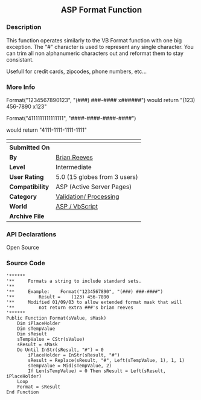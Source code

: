 ﻿<div align="center">

## ASP Format Function


</div>

### Description

This function operates similarly to the VB Format function with one big exception. The "#" character is used to represent any single character. You can trim all non alphanumeric characters out and reformat them to stay consistant.

Usefull for credit cards, zipcodes, phone numbers, etc...
 
### More Info
 
Format("1234567890123", "(###) ###-#### x######") would return "(123) 456-7890 x123"

Format("4111111111111111", "####-####-####-####")

would return "4111-1111-1111-1111"


<span>             |<span>
---                |---
**Submitted On**   |
**By**             |[Brian Reeves](https://github.com/Planet-Source-Code/PSCIndex/blob/master/ByAuthor/brian-reeves.md)
**Level**          |Intermediate
**User Rating**    |5.0 (15 globes from 3 users)
**Compatibility**  |ASP \(Active Server Pages\)
**Category**       |[Validation/ Processing](https://github.com/Planet-Source-Code/PSCIndex/blob/master/ByCategory/validation-processing__4-16.md)
**World**          |[ASP / VbScript](https://github.com/Planet-Source-Code/PSCIndex/blob/master/ByWorld/asp-vbscript.md)
**Archive File**   |[](https://github.com/Planet-Source-Code/brian-reeves-asp-format-function__4-8175/archive/master.zip)

### API Declarations

Open Source


### Source Code

```
'******
'**		Formats a string to include standard sets.
'**
'**		Example:	Format("1234567890", "(###) ###-####")
'**			Result =	(123) 456-7890
'**		Modified 01/09/03 to allow extended format mask that will
'**			not return extra ###'s brian reeves
'******
Public Function Format(sValue, sMask)
	Dim iPlaceHolder
	Dim sTempValue
	Dim sResult
	sTempValue = CStr(sValue)
	sResult = sMask
	Do Until InStr(sResult, "#") = 0
		iPlaceHolder = InStr(sResult, "#")
		sResult = Replace(sResult, "#", Left(sTempValue, 1), 1, 1)
		sTempValue = Mid(sTempValue, 2)
		If Len(sTempValue) = 0 Then sResult = Left(sResult, iPlaceHolder)
	Loop
	Format = sResult
End Function
```

